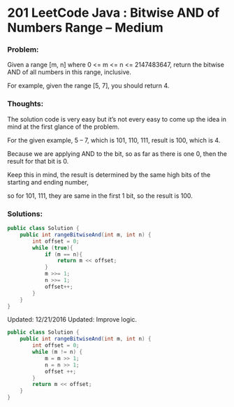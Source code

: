 # 201 LeetCode Java : Bitwise AND of Numbers Range – Medium

### Problem:

Given a range [m, n] where 0 <= m <= n <= 2147483647, return the bitwise AND of all numbers in this range, inclusive.

For example, given the range [5, 7], you should return 4.

### Thoughts:

The solution code is very easy but it’s not every easy to come up the idea in mind at the first glance of the problem.

For the given example, 5 – 7, which is 101, 110, 111, result is 100, which is 4.

Because we are applying AND to the bit, so as far as there is one 0, then the result for that bit is 0.

Keep this in mind, the result is determined by the same high bits of the starting and ending number,

so for 101, 111, they are same in the first 1 bit, so the result is 100.

### Solutions:

```java
public class Solution {
    public int rangeBitwiseAnd(int m, int n) {
        int offset = 0;
        while (true){
            if (m == n){
                return m << offset; 
            } 
            m >>= 1;
            n >>= 1;
            offset++;
        }
    }
}
```
Updated: 12/21/2016
Updated: Improve logic.

```java
public class Solution {
    public int rangeBitwiseAnd(int m, int n) {
        int offset = 0;
        while (m != n) {
            m = m >> 1;
            n = n >> 1;
            offset ++;
        }
        return m << offset;
    }
}
```
